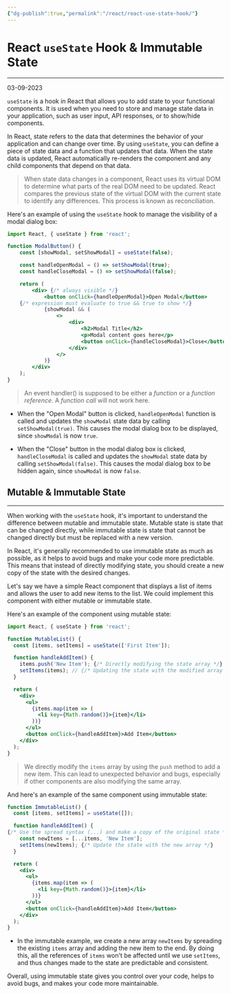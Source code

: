 ```yaml
---
{"dg-publish":true,"permalink":"/react/react-use-state-hook/"}
---
```



# React `useState` Hook & Immutable State

---

03-09-2023

`useState` is a hook in React that allows you to add state to your functional components. It is used when you need to store and manage state data in your application, such as user input, API responses, or to show/hide components.

In React, state refers to the data that determines the behavior of your application and can change over time. By using `useState`, you can define a piece of state data and a function that updates that data. When the state data is updated, React automatically re-renders the component and any child components that depend on that data. 

>When state data changes in a component, React uses its virtual DOM to determine what parts of the real DOM need to be updated. React compares the previous state of the virtual DOM with the current state to identify any differences. This process is known as reconciliation.

Here's an example of using the `useState` hook to manage the visibility of a modal dialog box:

```jsx
import React, { useState } from 'react';

function ModalButton() {
	const [showModal, setShowModal] = useState(false);

	const handleOpenModal = () => setShowModal(true);
	const handleCloseModal = () => setShowModal(false);

	return (
		<div> {/* always visible */}
			<button onClick={handleOpenModal}>Open Modal</button>
	{/* expression must evaluate to true && true to show */}
			{showModal && (
				<> 
					<div>
						<h2>Modal Title</h2>
						<p>Modal content goes here</p>
						<button onClick={handleCloseModal}>Close</button>
					</div>
				</>
			)}
		</div>
	);
}
```

> An event handler() is supposed to be either a _function_ or a _function reference_. A _function_ _call_ will not work here.

- When the "Open Modal" button is clicked, `handleOpenModal` function is called and updates the `showModal` state data by calling `setShowModal(true)`. This causes the modal dialog box to be displayed, since `showModal` is now `true`.

- When the "Close" button in the modal dialog box is clicked, `handleCloseModal` is called and updates the `showModal` state data by calling `setShowModal(false)`. This causes the modal dialog box to be hidden again, since `showModal` is now `false`.


## Mutable & Immutable State

---

When working with the `useState` hook, it's important to understand the difference between mutable and immutable state. Mutable state is state that can be changed directly, while immutable state is state that cannot be changed directly but must be replaced with a new version.

In React, it's generally recommended to use immutable state as much as possible, as it helps to avoid bugs and make your code more predictable. This means that instead of directly modifying state, you should create a new copy of the state with the desired changes.

Let's say we have a simple React component that displays a list of items and allows the user to add new items to the list. We could implement this component with either mutable or immutable state.

Here's an example of the component using mutable state:

```jsx
import React, { useState } from 'react';

function MutableList() {
  const [items, setItems] = useState(['First Item']);

  function handleAddItem() {
    items.push('New Item'); {/* Directly modifying the state array */}
    setItems(items); // {/* Updating the state with the modified array */}
  }

  return (
    <div>
      <ul>
        {items.map(item => (
          <li key={Math.random()}>{item}</li>
        ))}
      </ul>
      <button onClick={handleAddItem}>Add Item</button>
    </div>
  );
}
```

> We directly modify the `items` array by using the `push` method to add a new item. This can lead to unexpected behavior and bugs, especially if other components are also modifying the same array.

And here's an example of the same component using immutable state:

```jsx
function ImmutableList() {
  const [items, setItems] = useState([]);

  function handleAddItem() {
{/* Use the spread syntax (...) and make a copy of the original state */}
    const newItems = [...items, 'New Item']; 
    setItems(newItems); {/* Update the state with the new array */}
  }

  return (
    <div>
      <ul>
        {items.map(item => (
          <li key={Math.random()}>{item}</li>
        ))}
      </ul>
      <button onClick={handleAddItem}>Add Item</button>
    </div>
  );
}
```

- In the immutable example, we create a new array `newItems` by spreading the existing `items` array and adding the new item to the end. By doing this, all the references of `items` won't be affected until we use `setItems`, and thus changes made to the state are predictable and consistent.

Overall, using immutable state gives you control over your code, helps to avoid bugs, and makes your code more maintainable.